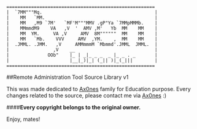 ```
======================================================
|  `7MM"""Mq.                                         |
|    MM   `MM.                                        |
|    MM   ,M9 `7M'   `MF'M"""MMV .gP"Ya `7MMpMMMb.    |
|    MMmmdM9    VA   ,V  '  AMV ,M'   Yb  MM    MM    |
|    MM  YM.     VA ,V     AMV  8M""""""  MM    MM    |
|    MM   `Mb.    VVV     AMV  ,YM.    ,  MM    MM    |
|  .JMML. .JMM.   ,V     AMMmmmM `Mbmmd'.JMML  JMML.  |
|                ,V    __                             |
|              OOb"    |_ | _|_ _ _  _ |_ _ . _       |
|                      |__|_)|_| (_|| )|_(_|||        |
======================================================
```

##Remote Administration Tool Source Library v1

This was made dedicated to [Ax0nes](https://ax0nes.com) family for Education purpose.
Every changes related to the source, please contact me via [Ax0nes](https://ax0nes.com/profile/1950-ryzen/) :)

####**Every copyright belongs to the original owner.**

Enjoy, mates!
